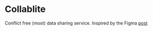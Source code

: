 # Collablite

Conflict free (most) data sharing service. Inspired by the Figma [post](https://www.figma.com/blog/how-figmas-multiplayer-technology-works/)
